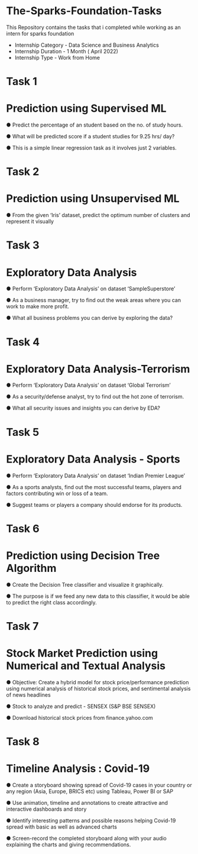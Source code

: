 # The-Sparks-Foundation-Tasks

This Repository contains the tasks that i completed while working as an intern for sparks foundation

* Internship Category - Data Science and Business Analytics
* Internship Duration - 1 Month ( April 2022)
* Internship Type - Work from Home

# Task 1

# Prediction using Supervised ML
● Predict the percentage of an student based on the no. of study hours.

● What will be predicted score if a student studies for 9.25 hrs/ day?

● This is a simple linear regression task as it involves just 2 variables.

# Task 2
# Prediction using Unsupervised ML

● From the given ‘Iris’ dataset, predict the optimum number of clusters and represent it visually

# Task 3
# Exploratory Data Analysis

● Perform ‘Exploratory Data Analysis’ on dataset ‘SampleSuperstore’

● As a business manager, try to find out the weak areas where you can work to make more profit.

● What all business problems you can derive by exploring the data?


# Task 4
# Exploratory Data Analysis-Terrorism

● Perform ‘Exploratory Data Analysis’ on dataset ‘Global Terrorism’

● As a security/defense analyst, try to find out the hot zone of terrorism.

● What all security issues and insights you can derive by EDA?

# Task 5
# Exploratory Data Analysis - Sports

● Perform ‘Exploratory Data Analysis’ on dataset ‘Indian Premier League’

● As a sports analysts, find out the most successful teams, players and factors contributing win or loss of a team.

● Suggest teams or players a company should endorse for its products.

# Task 6
# Prediction using Decision Tree Algorithm

● Create the Decision Tree classifier and visualize it graphically.

● The purpose is if we feed any new data to this classifier, it would be able to predict the right class accordingly.


# Task 7
# Stock Market Prediction using Numerical and Textual Analysis

● Objective: Create a hybrid model for stock price/performance prediction using numerical analysis of historical stock prices, and sentimental analysis of news headlines

● Stock to analyze and predict - SENSEX (S&P BSE SENSEX)

● Download historical stock prices from finance.yahoo.com

# Task 8
# Timeline Analysis : Covid-19

● Create a storyboard showing spread of Covid-19 cases in your country or any region (Asia, Europe, BRICS etc) using Tableau, Power BI or SAP

● Use animation, timeline and annotations to create attractive and interactive dashboards and story

● Identify interesting patterns and possible reasons helping Covid-19 spread with basic as well as advanced charts

● Screen-record the completed storyboard along with your audio explaining the charts and giving recommendations.








